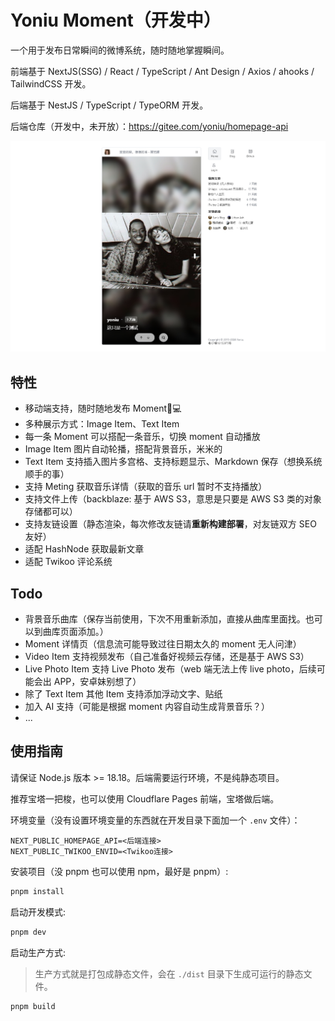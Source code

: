 # Yoniu Moment（开发中）

一个用于发布日常瞬间的微博系统，随时随地掌握瞬间。

前端基于 NextJS(SSG) / React / TypeScript / Ant Design / Axios / ahooks / TailwindCSS 开发。

后端基于 NestJS / TypeScript / TypeORM 开发。

后端仓库（开发中，未开放）：<https://gitee.com/yoniu/homepage-api>

![主页展示](./screenshot.png)

## 特性

- 移动端支持，随时随地发布 Moment📱💻
- 多种展示方式：Image Item、Text Item
- 每一条 Moment 可以搭配一条音乐，切换 moment 自动播放
- Image Item 图片自动轮播，搭配背景音乐，米米的
- Text Item 支持插入图片多宫格、支持标题显示、Markdown 保存（想换系统顺手的事）
- 支持 Meting 获取音乐详情（获取的音乐 url 暂时不支持播放）
- 支持文件上传（backblaze: 基于 AWS S3，意思是只要是 AWS S3 类的对象存储都可以）
- 支持友链设置（静态渲染，每次修改友链请**重新构建部署**，对友链双方 SEO 友好）
- 适配 HashNode 获取最新文章
- 适配 Twikoo 评论系统

## Todo

- 背景音乐曲库（保存当前使用，下次不用重新添加，直接从曲库里面找。也可以到曲库页面添加。）
- Moment 详情页（信息流可能导致过往日期太久的 moment 无人问津）
- Video Item 支持视频发布（自己准备好视频云存储，还是基于 AWS S3）
- Live Photo Item 支持 Live Photo 发布（web 端无法上传 live photo，后续可能会出 APP，安卓妹别想了）
- 除了 Text Item 其他 Item 支持添加浮动文字、贴纸
- 加入 AI 支持（可能是根据 moment 内容自动生成背景音乐？）
- ...

## 使用指南

请保证 Node.js 版本 >= 18.18。后端需要运行环境，不是纯静态项目。

推荐宝塔一把梭，也可以使用 Cloudflare Pages 前端，宝塔做后端。

环境变量（没有设置环境变量的东西就在开发目录下面加一个 `.env` 文件）：

```
NEXT_PUBLIC_HOMEPAGE_API=<后端连接>
NEXT_PUBLIC_TWIKOO_ENVID=<Twikoo连接>
```

安装项目（没 pnpm 也可以使用 npm，最好是 pnpm）:

```bash
pnpm install
```

启动开发模式:

```bash
pnpm dev
```

启动生产方式:

> 生产方式就是打包成静态文件，会在 `./dist` 目录下生成可运行的静态文件。

```bash
pnpm build
```
